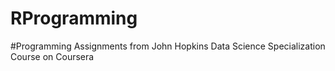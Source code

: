 RProgramming
============
#Programming Assignments from John Hopkins Data Science Specialization Course on Coursera
